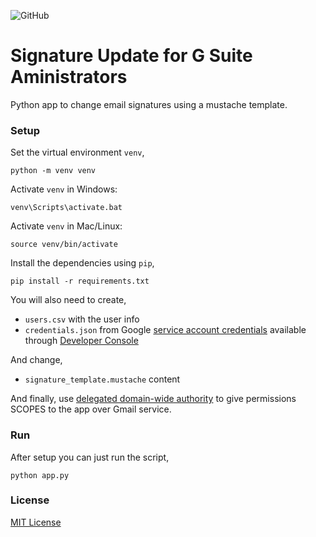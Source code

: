 ![GitHub](https://img.shields.io/github/license/eberkund/gsuite-signature-manager.svg)

# Signature Update for G Suite Aministrators

Python app to change email signatures using a mustache template.

### Setup

Set the virtual environment `venv`,
```
python -m venv venv
```
Activate `venv` in Windows:
```
venv\Scripts\activate.bat
```
Activate `venv` in Mac/Linux:
```
source venv/bin/activate
```

Install the dependencies using `pip`,

```
pip install -r requirements.txt
```

You will also need to create,

- `users.csv` with the user info
- `credentials.json` from Google [service account credentials](https://developers.google.com/identity/protocols/OAuth2ServiceAccount) available through [Developer Console](https://console.developers.google.com/iam-admin/serviceaccounts/)

And change,

- `signature_template.mustache` content

And finally, use [delegated domain-wide authority](https://developers.google.com/admin-sdk/directory/v1/guides/delegation) to give permissions SCOPES to the app over Gmail service.

### Run

After setup you can just run the script,

```
python app.py
```

### License

[MIT License](https://choosealicense.com/licenses/mit/)